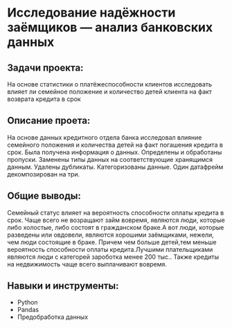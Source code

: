 # Исследование надёжности заёмщиков — анализ банковских данных

## Задачи проекта:
На основе статистики о платёжеспособности клиентов исследовать влияет ли семейное положение и количество детей клиента на факт возврата кредита в срок

## Описание проета:
На основе данных кредитного отдела банка исследовал влияние семейного положения и
количества детей на факт погашения кредита в срок. Была получена информация о
данных. Определены и обработаны пропуски. Заменены типы данных на соответствующие
хранящимся данным. Удалены дубликаты. Категоризованы данные. Один датафрейм декомпозирован на три.

## Общие выводы:
Семейный статус влияет на вероятность способности оплаты кредита в срок. Чаще всего не возращают займ вовремя, являются люди, которые либо холостые, либо состоят в гражданском браке.А вот люди, которые разведены или овдовели, являются хорошими заёмщиками, нежели, чем люди состоящие в браке. Причем чем больше детей,тем меньше вероятность способности оплаты кредита.Лучшими плательщиками являются люди с категорей зароботка менее 200 тыс.. Также кредиты на недвижимость чаще всего выплачивают вовремя.

## Навыки и инструменты:
- Python
- Pandas
- Предобработка данных


